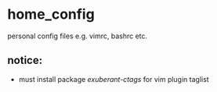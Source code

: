 home\_config
===========

personal config files e.g. vimrc, bashrc etc.

## notice:
- must install package *exuberant-ctags* for vim plugin taglist

